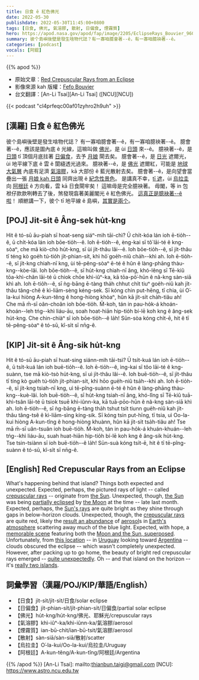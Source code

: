 ```yaml
---
title: 日食 ê 紅色佛光
date: 2022-05-30
publishdate: 2022-05-30T11:45:00+0800
tags: [日食, 佛光, 氣溶膠, 散射, 日偏食, 煙霧質]
hero: https://apod.nasa.gov/apod/fap/image/2205/EclipseRays_Bouvier_960.jpg
summary: 彼个島嶼後壁是發生啥物代誌？有一寡咱臆會著--ê，有一寡咱臆袂著--ê。
categories: [podcast]
vocals: [阿錕]
---
```


{{% apod %}}

- 原始文章：[Red Crepuscular Rays from an Eclipse](https://apod.nasa.gov/apod/ap220530.html)
- 影像來源 kah 版權：[Fefo Bouvier](https://www.fefobouvier.com/)
- 台文翻譯：[An-Li Tsai][An-Li Tsai] ([NCU][NCU])

{{< podcast "cl4prfeqc00af01zyhro2h9uh" >}}

## [漢羅] 日食 ê 紅色佛光
彼个島嶼後壁是發生啥物代誌？
有一寡咱臆會著--ê，有一寡咱臆袂著--ê。
臆會著--ê，應該是圖內底 ê 光線，這嘛叫做 [佛光][crepuscular rays 1]，是 ùi [日頭][the Sun 1] 來--ê。
臆袂著--ê，是 [日頭][the Sun t] tī 頂個月底拄著 [日偏食][partially eclipsed]，去予 [月娘][the Moon] 閘去矣。
臆會著--ê，是 [日光][Sun's rays] 遮爾光，ùi 地平線下底 ê 雲 ê 閬縫透光過來。
臆袂著--ê，是 [佛光][crepuscular rays 2] 遮爾紅，可能是 [地球大氣層][Earth's atmosphere] 內底有足濟 [氣溶膠][aerosol]，kā 大部份 ê 藍光散射去矣。
臆會著--ê，是向望會當疊出一張 [月娘 kah 日頭][Moon and the Sun, superposed] 同齊出現 ê [紀念性景色][memorable scene]。
是講真不幸，[tī 遮][this location]，ùi [烏拉圭][Uruguay] 向 [阿根廷][Argentina] ê 方向看，雲 kā 日食閘牢矣！
這嘛毋是完全臆袂著。
毋閣，等 in 包袱仔款款咧轉去了後，煞發現翕著美麗閣光 ê 紅色佛光。
[這真正是臆袂著--ê 啦][quite unexpectedly]！
順紲講一下，彼个 tī 地平線 ê 島嶼，[其實是兩个][really two islands]。

## [POJ] Ji̍t-si̍t ê Âng-sek hu̍t-kng
Hit ê tó-sū āu-piah sī hoat-seng siáⁿ-mih tāi-chì?
Ū chi̍t-kóa lán ioh ē-tio̍h--ê, ū chi̍t-kóa lán ioh bōe-tio̍h--ê.
Ioh ē-tio̍h--ê, èng-kai sī tô͘ lāi-té ê kng-sòaⁿ, che mā kiò-chò hu̍t-kng, sī ùi ji̍t-thâu lâi--ê.
Ioh bōe-tio̍h--ê, sī ji̍t-thâu tī téng kò goe̍h tú-tio̍h ji̍t-phian-si̍t, khì hō͘ goe̍h-niû cha̍h--khì ah.
Ioh ē-tio̍h--ê, sī ji̍t-kng chiah-nī kng, ùi tē-pêng-sòaⁿ ē-té ê hûn ê làng-phāng thàu-kng--kòe-lâi.
Ioh bōe-tio̍h--ê, sī hu̍t-kng chiah-nī âng, khó-lêng sī Tē-kiû tōa-khì-chân lāi-té ū chiok chōe khì-iûⁿ-ka, kā tōa-pō͘-hūn ê nâ-kng sàn-siā khì ah.
Ioh ē-tio̍h--ê, sī ǹg-bāng ē-tàng tha̍h chhut chi̍t tiuⁿ goe̍h-niû kah ji̍t-thâu tâng-chê ê kì-liām-sèng kéng-sek.
Sī kóng chin put-hēng, tī chia, ùi O͘-la-kui hiòng A-kun-têng ê hong-hiòng khòaⁿ, hûn kā ji̍t-si̍t cha̍h-tiâu ah!
Che mā m̄-sī oân-choân ioh bōe-tio̍h.
M̄-koh, tán in pau-ho̍k-á khoán-khoán--leh tńg--khì liáu-āu, soah hoat-hiān hip-tio̍h bí-lē koh kng ê âng-sek hu̍t-kng.
Che chin-chiàⁿ sī ioh bōe-tio̍h--ê la̍h!
Sūn-sòa kóng chi̍t-ē, hit ê tī tē-pêng-sòaⁿ ê tó-sū, kî-si̍t sī nn̄g-ê.


## [KIP] Ji̍t-si̍t ê Âng-sik hu̍t-kng
Hit ê tó-sū āu-piah sī huat-sing siánn-mih tāi-tsì?
Ū tsi̍t-kuá lán ioh ē-tio̍h--ê, ū tsi̍t-kuá lán ioh buē-tio̍h--ê.
Ioh ē-tio̍h--ê, ìng-kai sī tôo lāi-té ê kng-suànn, tse mā kiò-tsò hu̍t-kng, sī uì ji̍t-thâu lâi--ê.
Ioh buē-tio̍h--ê, sī ji̍t-thâu tī tíng kò gue̍h tú-tio̍h ji̍t-phian-si̍t, khì hōo gue̍h-niû tsa̍h--khì ah.
Ioh ē-tio̍h--ê, sī ji̍t-kng tsiah-nī kng, uì tē-pîng-suànn ē-té ê hûn ê làng-phāng thàu-kng--kuè-lâi.
Ioh buē-tio̍h--ê, sī hu̍t-kng tsiah-nī âng, khó-lîng sī Tē-kiû tuā-khì-tsân lāi-té ū tsiok tsuē khì-iûnn-ka, kā tuā-pōo-hūn ê nâ-kng sàn-siā khì ah.
Ioh ē-tio̍h--ê, sī ǹg-bāng ē-tàng tha̍h tshut tsi̍t tiunn gue̍h-niû kah ji̍t-thâu tâng-tsê ê kì-liām-sìng kíng-sik.
Sī kóng tsin put-hīng, tī tsia, uì Oo-la-kui hiòng A-kun-tîng ê hong-hiòng khuànn, hûn kā ji̍t-si̍t tsa̍h-tiâu ah!
Tse mā m̄-sī uân-tsuân ioh buē-tio̍h.
M̄-koh, tán in pau-ho̍k-á khuán-khuán--leh tńg--khì liáu-āu, suah huat-hiān hip-tio̍h bí-lē koh kng ê âng-sik hu̍t-kng.
Tse tsin-tsiànn sī ioh buē-tio̍h--ê la̍h!
Sūn-suà kóng tsi̍t-ē, hit ê tī tē-pîng-suànn ê tó-sū, kî-si̍t sī nn̄g-ê.

## [English] Red Crepuscular Rays from an Eclipse
What's happening behind that island?
Things both expected and unexpected.
Expected, perhaps, the pictured rays of light -- called [crepuscular rays][crepuscular rays 1] -- originate from [the Sun][the Sun 1].
Unexpected, though, [the Sun][the Sun e] was being [partially eclipsed][partially eclipsed] by [the Moon][the Moon] at the time -- late last month.
Expected, perhaps, the [Sun's rays][Sun's rays] are quite bright as they shine through gaps in below-horizon clouds.
Unexpected, though, the [crepuscular rays][crepuscular rays 2] are quite red, likely the [result an abundance][result an abundance] of [aerosol][aerosol]s in [Earth's atmosphere][Earth's atmosphere] scattering away much of the blue light.
Expected, with hope, a [memorable scene][memorable scene] featuring both the [Moon and the Sun, superposed][Moon and the Sun, superposed].
Unfortunately, from [this location][this location] -- in [Uruguay][Uruguay] looking toward [Argentina][Argentina] -- clouds obscured the eclipse -- which wasn't completely unexpected.
However, after packing up to go home, the beauty of bright red crepuscular rays emerged -- [quite unexpectedly][quite unexpectedly].
Oh -- and that island on the horizon -- it's [really two islands][really two islands].


## 詞彙學習（漢羅/POJ/KIP/華語/English）
- 【日食】ji̍t-si̍t/ji̍t-si̍t/日食/solar eclipse
- 【日偏食】ji̍t-phian-si̍t/ji̍t-phian-si̍t/日偏食/partial solar eclipse
- 【佛光】hu̍t-kng/hu̍t-kng/佛光、耶穌光/crepuscular rays
- 【氣溶膠】khì-iûⁿ-ka/khì-iûnn-ka/氣溶膠/aerosol
- 【煙霧質】ian-bū-chit/ian-bū-tsit/氣溶膠/aerosol
- 【散射】sàn-siā/sàn-siā/散射/scatter
- 【烏拉圭】O͘-la-kui/Oo-la-kui/烏拉圭/Uruguay
- 【阿根廷】A-kun-têng/A-kun-tîng/阿根廷/Argentina


{{% /apod %}}
[An-Li Tsai]: mailto:thianbun.taigi@gmail.com
[NCU]: https://www.astro.ncu.edu.tw

[copyright]: https://apod.nasa.gov/apod/fap/lib/about_apod.html#srapply
[crepuscular rays 1]:https://en.wikipedia.org/wiki/Crepuscular_rays
[the Sun 1]:https://solarsystem.nasa.gov/solar-system/sun/in-depth/
[the Sun e]:https://apod.nasa.gov/apod/ap220411.html
[the Sun t]:https://apod.tw/daily/20220411/
[partially eclipsed]:https://apod.nasa.gov/apod/ap090128.html
[the Moon]:https://solarsystem.nasa.gov/moons/earths-moon/in-depth/
[Sun's rays]:https://apod.nasa.gov/apod/ap200318.html
[crepuscular rays 2]:https://apod.nasa.gov/apod/ap090518.html
[result an abundance]:https://www.scientificamerican.com/article/fact-or-fiction-smog-creates-beautiful-sunsets/
[aerosol]:https://en.wikipedia.org/wiki/Aerosol
[Earth's atmosphere]:https://spaceplace.nasa.gov/atmosphere/en/
[memorable scene]:https://apod.nasa.gov/apod/ap160501.html
[Moon and the Sun, superposed]:https://apod.nasa.gov/apod/ap170912.html
[this location]:https://youtu.be/tK4WoNWcUVM
[Uruguay]:https://en.wikipedia.org/wiki/Uruguay
[Argentina]:https://en.wikipedia.org/wiki/Argentina
[quite unexpectedly]:https://i.pinimg.com/originals/c3/f5/06/c3f50601ff95bf39d0fdeff1db42aae1.jpg
[really two islands]:https://www.google.com/maps/place/Islas+L%C3%B3pez/@-34.4516853,-57.8893776,15z/data=!4m5!3m4!1s0x95a3136988e950f1:0x10964bc9fcb623f5!8m2!3d-34.4510331!4d-57.8814604

